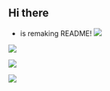 ## Hi there

 - is remaking README!
  ![](https://cdn.discordapp.com/emojis/877318619556630578.gif?v=1)
  
  [![](http://komarev.com/ghpvc/?username=Faris0520&label=Pengunjung)](http://github.com/faris0520)
  
  [![](https://discord.c99.nl/widget/theme-4/695817459206324265.png)](https://faris0520.me/discord)

  ![](https://spotify-github-profile.vercel.app/api/view?uid=7hkshek1gjho1dqys0x17jti7&cover_image=true&theme=natemoo-re)
